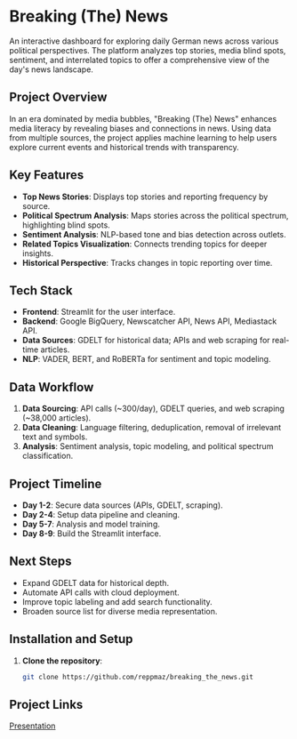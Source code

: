 # Breaking (The) News

An interactive dashboard for exploring daily German news across various political perspectives. The platform analyzes top stories, media blind spots, sentiment, and interrelated topics to offer a comprehensive view of the day's news landscape.

## Project Overview

In an era dominated by media bubbles, "Breaking (The) News" enhances media literacy by revealing biases and connections in news. Using data from multiple sources, the project applies machine learning to help users explore current events and historical trends with transparency.

## Key Features

- **Top News Stories**: Displays top stories and reporting frequency by source.
- **Political Spectrum Analysis**: Maps stories across the political spectrum, highlighting blind spots.
- **Sentiment Analysis**: NLP-based tone and bias detection across outlets.
- **Related Topics Visualization**: Connects trending topics for deeper insights.
- **Historical Perspective**: Tracks changes in topic reporting over time.

## Tech Stack

- **Frontend**: Streamlit for the user interface.
- **Backend**: Google BigQuery, Newscatcher API, News API, Mediastack API.
- **Data Sources**: GDELT for historical data; APIs and web scraping for real-time articles.
- **NLP**: VADER, BERT, and RoBERTa for sentiment and topic modeling.

## Data Workflow

1. **Data Sourcing**: API calls (~300/day), GDELT queries, and web scraping (~38,000 articles).
2. **Data Cleaning**: Language filtering, deduplication, removal of irrelevant text and symbols.
3. **Analysis**: Sentiment analysis, topic modeling, and political spectrum classification.

## Project Timeline

- **Day 1-2**: Secure data sources (APIs, GDELT, scraping).
- **Day 2-4**: Setup data pipeline and cleaning.
- **Day 5-7**: Analysis and model training.
- **Day 8-9**: Build the Streamlit interface.

## Next Steps

- Expand GDELT data for historical depth.
- Automate API calls with cloud deployment.
- Improve topic labeling and add search functionality.
- Broaden source list for diverse media representation.

## Installation and Setup

1. **Clone the repository**:
   ```bash
   git clone https://github.com/reppmaz/breaking_the_news.git

## Project Links

[Presentation](https://docs.google.com/presentation/d/1lxwm64N-_AGfRvqF-qgQeYougpIizXZ4liRcaKDkHQo/edit?usp=sharing)
